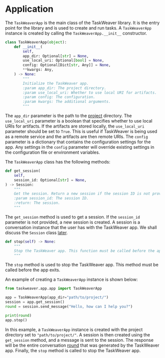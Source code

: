 # Application

The `TaskWeaverApp` is the main class of the TaskWeaver library. It is the entry point for the library and is used to create and run tasks.
A `TaskWeaverApp` instance is created by calling the `TaskWeaverApp.__init__` constructor.

```python
class TaskWeaverApp(object):
    def __init__(
        self,
        app_dir: Optional[str] = None,
        use_local_uri: Optional[bool] = None,
        config: Optional[Dict[str, Any]] = None,
        **kwargs: Any,
    ) -> None:
        """
        Initialize the TaskWeaver app.
        :param app_dir: The project directory.
        :param use_local_uri: Whether to use local URI for artifacts.
        :param config: The configuration.
        :param kwargs: The additional arguments.
        """
```

The `app_dir` parameter is the path to the [project](project.md) directory. 
The `use_local_uri` parameter is a boolean that specifies whether to use local URIs for artifacts. 
If the artifacts are stored locally, the `use_local_uri` parameter should be set to `True`.
This is useful if TaskWeaver is being used as a remote service and the artifacts are then remote URIs.
The `config` parameter is a dictionary that contains the configuration settings for the app.
Any settings in the `config` parameter will override existing settings in the configuration file or environment variables.

The `TaskWeaverApp` class has the following methods:

```python
def get_session(
    self,
    session_id: Optional[str] = None,
) -> Session:
    """
    Get the session. Return a new session if the session ID is not provided.
    :param session_id: The session ID.
    :return: The session.
    """
```

The `get_session` method is used to get a session. If the `session_id` parameter is not provided, a new session is created.
A session is a conversation instance that the user has with the TaskWeaver app.
We shall discuss the `Session` class [later](session.md).

```python
def stop(self) -> None:
    """
    Stop the TaskWeaver app. This function must be called before the app exits.
    """
```

The `stop` method is used to stop the TaskWeaver app. This method must be called before the app exits.

An example of creating a `TaskWeaverApp` instance is shown below:

```python
from taskweaver.app.app import TaskWeaverApp

app = TaskWeaverApp(app_dir="path/to/project/")
session = app.get_session()
round = session.send_message("Hello, how can I help you?")

print(round)
app.stop()
```

In this example, a `TaskWeaverApp` instance is created with the project directory set to `"path/to/project/"`.
A session is then created using the `get_session` method, and a message is sent to the session.
The response will be the entire conversation [round](round.md) that was generated by the TaskWeaver app.
Finally, the `stop` method is called to stop the TaskWeaver app.

